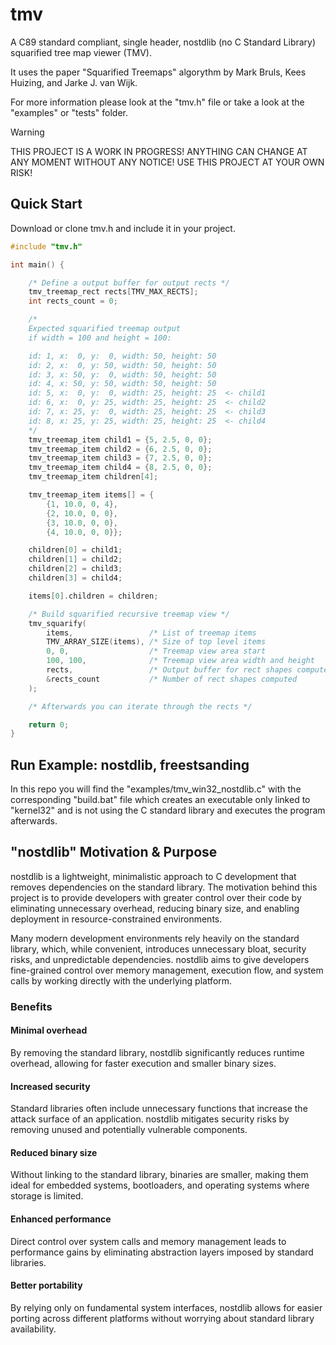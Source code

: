 # tmv
A C89 standard compliant, single header, nostdlib (no C Standard Library) squarified tree map viewer (TMV).

It uses the paper "Squarified Treemaps" algorythm by Mark Bruls, Kees Huizing, and Jarke J. van Wijk.

For more information please look at the "tmv.h" file or take a look at the "examples" or "tests" folder.

> [!WARNING]
> THIS PROJECT IS A WORK IN PROGRESS! ANYTHING CAN CHANGE AT ANY MOMENT WITHOUT ANY NOTICE! USE THIS PROJECT AT YOUR OWN RISK!

## Quick Start

Download or clone tmv.h and include it in your project.

```C
#include "tmv.h"

int main() {

    /* Define a output buffer for output rects */
    tmv_treemap_rect rects[TMV_MAX_RECTS];
    int rects_count = 0;

    /*
    Expected squarified treemap output 
    if width = 100 and height = 100:

    id: 1, x:  0, y:  0, width: 50, height: 50
    id: 2, x:  0, y: 50, width: 50, height: 50
    id: 3, x: 50, y:  0, width: 50, height: 50
    id: 4, x: 50, y: 50, width: 50, height: 50
    id: 5, x:  0, y:  0, width: 25, height: 25  <- child1
    id: 6, x:  0, y: 25, width: 25, height: 25  <- child2
    id: 7, x: 25, y:  0, width: 25, height: 25  <- child3
    id: 8, x: 25, y: 25, width: 25, height: 25  <- child4
    */
    tmv_treemap_item child1 = {5, 2.5, 0, 0};
    tmv_treemap_item child2 = {6, 2.5, 0, 0};
    tmv_treemap_item child3 = {7, 2.5, 0, 0};
    tmv_treemap_item child4 = {8, 2.5, 0, 0};
    tmv_treemap_item children[4];

    tmv_treemap_item items[] = {
        {1, 10.0, 0, 4},
        {2, 10.0, 0, 0},
        {3, 10.0, 0, 0},
        {4, 10.0, 0, 0}};

    children[0] = child1;
    children[1] = child2;
    children[2] = child3;
    children[3] = child4;

    items[0].children = children;

    /* Build squarified recursive treemap view */
    tmv_squarify(
        items,                 /* List of treemap items                  */
        TMV_ARRAY_SIZE(items), /* Size of top level items                */
        0, 0,                  /* Treemap view area start                */
        100, 100,              /* Treemap view area width and height     */
        rects,                 /* Output buffer for rect shapes computed */
        &rects_count           /* Number of rect shapes computed         */
    );

    /* Afterwards you can iterate through the rects */

    return 0;
}
```

## Run Example: nostdlib, freestsanding

In this repo you will find the "examples/tmv_win32_nostdlib.c" with the corresponding "build.bat" file which
creates an executable only linked to "kernel32" and is not using the C standard library and executes the program afterwards.

## "nostdlib" Motivation & Purpose

nostdlib is a lightweight, minimalistic approach to C development that removes dependencies on the standard library. The motivation behind this project is to provide developers with greater control over their code by eliminating unnecessary overhead, reducing binary size, and enabling deployment in resource-constrained environments.

Many modern development environments rely heavily on the standard library, which, while convenient, introduces unnecessary bloat, security risks, and unpredictable dependencies. nostdlib aims to give developers fine-grained control over memory management, execution flow, and system calls by working directly with the underlying platform.

### Benefits

#### Minimal overhead
By removing the standard library, nostdlib significantly reduces runtime overhead, allowing for faster execution and smaller binary sizes.

#### Increased security
Standard libraries often include unnecessary functions that increase the attack surface of an application. nostdlib mitigates security risks by removing unused and potentially vulnerable components.

#### Reduced binary size
Without linking to the standard library, binaries are smaller, making them ideal for embedded systems, bootloaders, and operating systems where storage is limited.

#### Enhanced performance
Direct control over system calls and memory management leads to performance gains by eliminating abstraction layers imposed by standard libraries.

#### Better portability
By relying only on fundamental system interfaces, nostdlib allows for easier porting across different platforms without worrying about standard library availability.
